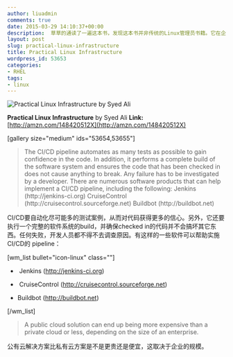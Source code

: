 ```yaml
---
author: liuadmin
comments: true
date: 2015-03-29 14:10:37+00:00
description:  草草的通读了一遍这本书，发现这本书并非传统的Linux管理员书籍。它在企业架构的高度，比较全面的介绍了，设计、部署和管理企业级Linux基础架构应该了解和掌握的部分。每个技术点都讲的不深，点到为止，但是看后感觉比较精辟。对我的帮助在于，把我以前有些支离破碎的概念给串联起来了。给了我一个比较有逻辑和理性的梳理。
layout: post
slug: practical-linux-infrastructure
title: Practical Linux Infrastructure
wordpress_id: 53653
categories:
- RHEL
tags:
- linux
---
```


![Practical Linux Infrastructure by Syed Ali](http://ecx.images-amazon.com/images/I/51mcZ%2BD9AsL._SL500_PIsitb-sticker-arrow-big,TopRight,35,-73_OU01_SS75_SS75_.jpg)




**Practical Linux Infrastructure**
by Syed Ali
**Link:** [http://amzn.com/148420512X](http://amzn.com/148420512X)











[gallery size="medium" ids="53654,53655"]


<blockquote>The CI/CD pipeline automates as many tests as possible to gain confidence in the code. In addition, it performs a complete build of the software system and ensures the code that has been checked in does not cause anything to break. Any failure has to be investigated by a developer. There are numerous software products that can help implement a CI/CD pipeline, including the following: Jenkins (http://jenkins-ci.org) CruiseControl (http://cruisecontrol.sourceforge.net) Buildbot (http://buildbot.net)</blockquote>


CI/CD要自动化尽可能多的测试案例，从而对代码获得更多的信心。另外，它还要执行一个完整的软件系统的build，并确保checked in的代码并不会搞坏其它东西。任何失败，开发人员都不得不去调查原因。有这样的一些软件可以帮助实施CI/CD的 pipeline：

[wm_list bullet="icon-linux" class=""]



	
  *  Jenkins (http://jenkins-ci.org)

	
  *  CruiseControl (http://cruisecontrol.sourceforge.net)

	
  * Buildbot (http://buildbot.net)


[/wm_list]


<blockquote>A public cloud solution can end up being more expensive than a private cloud or less, depending on the size of an enterprise.</blockquote>


公有云解决方案比私有云方案是不是更贵还是便宜，这取决于企业的规模。


